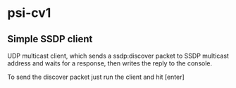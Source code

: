 # psi-cv1

## Simple SSDP client

UDP multicast client, which sends a ssdp:discover packet to SSDP multicast address and waits for a response, then writes the reply to the console.

To send the discover packet just run the client and hit [enter]
